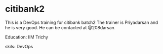 # citibank2
This is a DevOps training for citibank batch2
The trainer is Priyadarsan and he is very good.
He can be contacted at @208darsan.

Education:
IIM Trichy

skils:
DevOps
